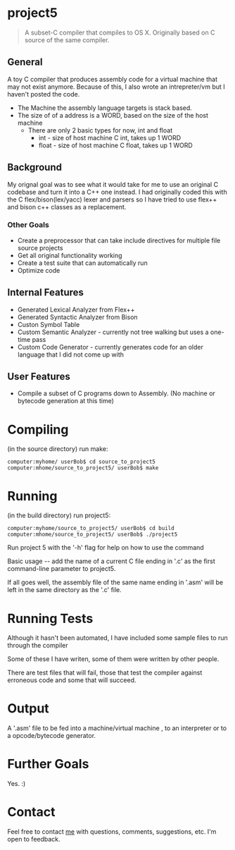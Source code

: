# project5
> A subset-C compiler that compiles to OS X. Originally based on C source of the same compiler.

## General
A toy C compiler that produces assembly code for a virtual machine that may not exist anymore.  Because of this,
I also wrote an intrepreter/vm but I haven't posted the code. 

- The Machine the assembly language targets is stack based.
- The size of of a address is a WORD, based on the size of the host machine
	- There are only 2 basic types for now, int and float
		- int - size of host machine C int, takes up 1 WORD
		- float - size of host machine C float, takes up 1 WORD
## Background
My orignal goal was to see what it would take for me to use an original C codebase and turn it into a C++
one instead.  I had originally coded this with the C flex/bison(lex/yacc) lexer and parsers so I have tried
to use flex++ and bison c++ classes as a replacement.
### Other Goals
 - Create a preprocessor that can take include directives for multiple file source projects
- Get all original functionality working
- Create a test suite that can automatically run
- Optimize code

## Internal Features
* Generated Lexical Analyzer from Flex++
* Generated Syntactic Analyzer from Bison
* Custon Symbol Table
* Custom Semantic Analyzer - currently not tree walking but uses a one-time pass
* Custom Code Generator - currently generates code for an older language that I did not come up with

## User Features
* Compile a subset of C programs down to Assembly. (No machine or bytecode generation at this time)

# Compiling
(in the source directory) run make:

```
computer:myhome/ userBob$ cd source_to_project5
computer:mhome/source_to_project5/ userBob$ make
```

# Running
(in the build directory) run project5:

```
computer:myhome/source_to_project5/ userBob$ cd build
computer:mhome/source_to_project5/ userBob$ ./project5
```

Run project 5 with the '-h' flag for help on how to use the command

Basic usage -- add the name of a current C file ending in '.c' as the first command-line parameter
to project5.

If all goes well, the assembly file of the same name ending in '.asm' will be left in the same directory
as the '.c' file.

# Running Tests
Although it hasn't been automated, I have included some sample files to run through the compiler

Some of these I have writen, some of them were written by other people.

There are test files that will fail, those that test the compiler against erroneous code and some that will succeed.

# Output

A '.asm' file to be fed into a machine/virtual machine , to an interpreter or to a opcode/bytecode generator.

# Further Goals

Yes. :)

# Contact
Feel free to contact [me](mailto:scott@laureltreecomputing.com) with questions, comments, suggestions, etc. I'm open to feedback.
